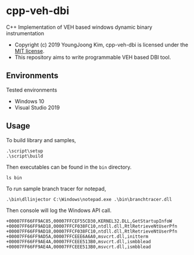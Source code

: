 # cpp-veh-dbi
C++ Implementation of VEH based windows dynamic binary instrumentation

- Copyright (c) 2019 YoungJoong Kim, cpp-veh-dbi is licensed under the [MIT license](./LICENSE).
- This repository aims to write programmable VEH based DBI tool.

## Environments
Tested environments
- Windows 10
- Visual Studio 2019

## Usage
To build library and samples,
```
.\script\setup
.\script\build
```
Then executables can be found in the `bin` directory.
```
ls bin
```
To run sample branch tracer for notepad,
```
.\bin\dllinjector C:\Windows\notepad.exe .\bin\branchtracer.dll
```
Then console will log the Windows API call.
```
+00007FF66FF9AC85,00007FFCEF55CD30,KERNEL32.DLL,GetStartupInfoW
+00007FF66FF9AD18,00007FFCF038FC10,ntdll.dll,RtlRetrieveNtUserPfn
+00007FF66FF9AD18,00007FFCF038FC10,ntdll.dll,RtlRetrieveNtUserPfn
+00007FF66FF9AD5A,00007FFCEEE6A6A0,msvcrt.dll,initterm
+00007FF66FF9AE4A,00007FFCEEE513B0,msvcrt.dll,ismbblead
+00007FF66FF9AE4A,00007FFCEEE513B0,msvcrt.dll,ismbblead
```
